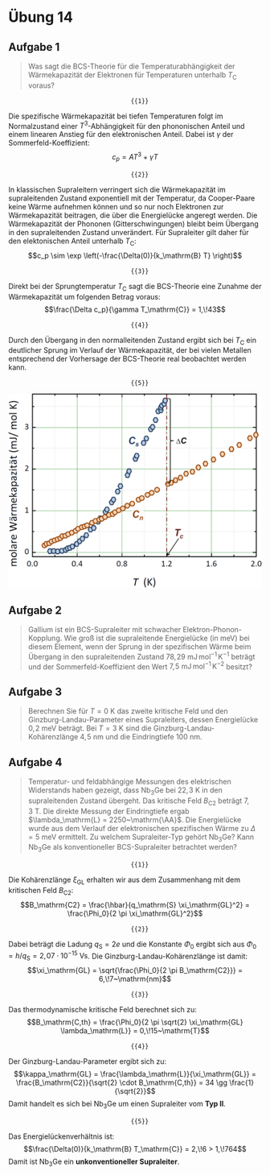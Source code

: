<!--
author:   Hartmut Stöcker
email:    hartmut.stoecker@physik.tu-freiberg.de
version:  0.1
language: de
narrator: Deutsch Female
comment:  Struktur der Materie 2 - Übung 14

@style
.lia-toc__bottom {
    display: none;
}
@end

import: https://raw.githubusercontent.com/liaTemplates/KekuleJS/master/README.md
import: https://github.com/liascript/CodeRunner
import: https://raw.githubusercontent.com/LiaTemplates/Pyodide/master/README.md
-->


# Übung 14

## Aufgabe 1

> Was sagt die BCS-Theorie für die Temperaturabhängigkeit der Wärmekapazität der Elektronen für Temperaturen unterhalb $T_\mathrm{C}$ voraus?

                                      {{1}}
Die spezifische Wärmekapazität bei tiefen Temperaturen folgt im Normalzustand einer $T^3$-Abhängigkeit für den phononischen Anteil und einem linearen Anstieg für den elektronischen Anteil. Dabei ist $\gamma$ der Sommerfeld-Koeffizient:
$$c_p = A T^3 + \gamma T$$

                                      {{2}}
In klassischen Supraleitern verringert sich die Wärmekapazität im supraleitenden Zustand exponentiell mit der Temperatur, da Cooper-Paare keine Wärme aufnehmen können und so nur noch Elektronen zur Wärmekapazität beitragen, die über die Energielücke angeregt werden. Die Wärmekapazität der Phononen (Gitterschwingungen) bleibt beim Übergang in den supraleitenden Zustand unverändert. Für Supraleiter gilt daher für den elektonischen Anteil unterhalb $T_\mathrm{C}$:
$$c_p \sim \exp \left(-\frac{\Delta(0)}{k_\mathrm{B} T} \right)$$

                                      {{3}}
Direkt bei der Sprungtemperatur $T_\mathrm{C}$ sagt die BCS-Theorie eine Zunahme der Wärmekapazität um folgenden Betrag voraus:
$$\frac{\Delta c_p}{\gamma T_\mathrm{C}} = 1,\!43$$

                                      {{4}}
Durch den Übergang in den normalleitenden Zustand ergibt sich bei $T_\mathrm{C}$ ein deutlicher Sprung im Verlauf der Wärmekapazität, der bei vielen Metallen entsprechend der Vorhersage der BCS-Theorie real beobachtet werden kann.


                                      {{5}}
![Temperaturverlauf der spezifischen Wärme von supraleitendem und normalleitendem Al](Bilder/Molare-Wärmekapazität.png "Temperaturverlauf der spezifischen Wärme von supraleitendem und normalleitendem Al. Um die spezifische Wärme im normalleitenden Zustand zu messen, wurde die Supraleitung mit einem äußeren Magnetfeld von $50~\mathrm{mT}$ unterdrückt (runde Symbole). Der Gitterbeitrag zur spezifischen Wärme ist in dem gezeigten Temperaturbereich vernachlässigbar klein. *Quelle: Rudolf Gross und Achim Marx, Vorlesungsskript Festkörperphysik, 2008*")


## Aufgabe 2

> Gallium ist ein BCS-Supraleiter mit schwacher Elektron-Phonon-Kopplung. Wie groß ist die supraleitende Energielücke (in $\mathrm{meV}$) bei diesem Element, wenn der Sprung in der spezifischen Wärme beim Übergang in den supraleitenden Zustand $78,\!29~\mathrm{mJ\,mol^{-1}\,K^{-1}}$ beträgt und der Sommerfeld-Koeffizient den Wert $7,\!5~\mathrm{mJ\,mol^{-1}\,K^{-2}}$ besitzt?


## Aufgabe 3

> Berechnen Sie für $T = 0~\mathrm{K}$ das zweite kritische Feld und den Ginzburg-Landau-Parameter eines Supraleiters, dessen Energielücke $0,\!2~\mathrm{meV}$ beträgt. Bei $T = 3~\mathrm{K}$ sind die Ginzburg-Landau-Kohärenzlänge $4,\!5~\mathrm{nm}$ und die Eindringtiefe $100~\mathrm{nm}$.



## Aufgabe 4

> Temperatur- und feldabhängige Messungen des elektrischen Widerstands haben gezeigt, dass Nb<sub>3</sub>Ge bei $22,\!3~\mathrm{K}$ in den supraleitenden Zustand übergeht. Das kritische Feld $B_\mathrm{C2}$ beträgt $7,\!3~\mathrm{T}$. Die direkte Messung der Eindringtiefe ergab $\lambda_\mathrm{L} = 2250~\mathrm{\AA}$. Die Energielücke wurde aus dem Verlauf der elektronischen spezifischen Wärme zu $\Delta = 5~\mathrm{meV}$ ermittelt. Zu welchem Supraleiter-Typ gehört Nb<sub>3</sub>Ge? Kann Nb<sub>3</sub>Ge als konventioneller BCS-Supraleiter betrachtet werden?

                                      {{1}}
Die Kohärenzlänge $\xi_\mathrm{GL}$ erhalten wir aus dem Zusammenhang mit dem kritischen Feld $B_\mathrm{C2}$:
$$B_\mathrm{C2} = \frac{\hbar}{q_\mathrm{S} \xi_\mathrm{GL}^2} = \frac{\Phi_0}{2 \pi \xi_\mathrm{GL}^2}$$

                                      {{2}}
Dabei beträgt die Ladung $q_\mathrm{S} = 2 e$ und die Konstante $\Phi_0$ ergibt sich aus $\Phi_0 = h / q_\mathrm{S} = 2,\!07 \cdot 10^{-15}~\mathrm{Vs}$. Die Ginzburg-Landau-Kohärenzlänge ist damit:
$$\xi_\mathrm{GL} = \sqrt{\frac{\Phi_0}{2 \pi B_\mathrm{C2}}} = 6,\!7~\mathrm{nm}$$

                                      {{3}}
Das thermodynamische kritische Feld berechnet sich zu:
$$B_\mathrm{C,th} = \frac{\Phi_0}{2 \pi \sqrt{2} \xi_\mathrm{GL} \lambda_\mathrm{L}} = 0,\!15~\mathrm{T}$$

                                      {{4}}
Der Ginzburg-Landau-Parameter ergibt sich zu:
$$\kappa_\mathrm{GL} = \frac{\lambda_\mathrm{L}}{\xi_\mathrm{GL}} = \frac{B_\mathrm{C2}}{\sqrt{2} \cdot B_\mathrm{C,th}} = 34 \gg \frac{1}{\sqrt{2}}$$
Damit handelt es sich bei Nb<sub>3</sub>Ge um einen Supraleiter vom **Typ II**.

                                      {{5}}
Das Energielückenverhältnis ist:
$$\frac{\Delta(0)}{k_\mathrm{B} T_\mathrm{C}} = 2,\!6 > 1,\!764$$
Damit ist Nb<sub>3</sub>Ge ein **unkonventioneller Supraleiter**.